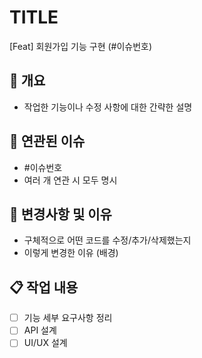 # TITLE
[Feat] 회원가입 기능 구현 (#이슈번호)

## 📝 개요
- 작업한 기능이나 수정 사항에 대한 간략한 설명

## 🔗 연관된 이슈
- #이슈번호
- 여러 개 연관 시 모두 명시

## 🔄 변경사항 및 이유
- 구체적으로 어떤 코드를 수정/추가/삭제했는지
- 이렇게 변경한 이유 (배경)

## 📋 작업 내용
- [ ] 기능 세부 요구사항 정리
- [ ] API 설계
- [ ] UI/UX 설계

